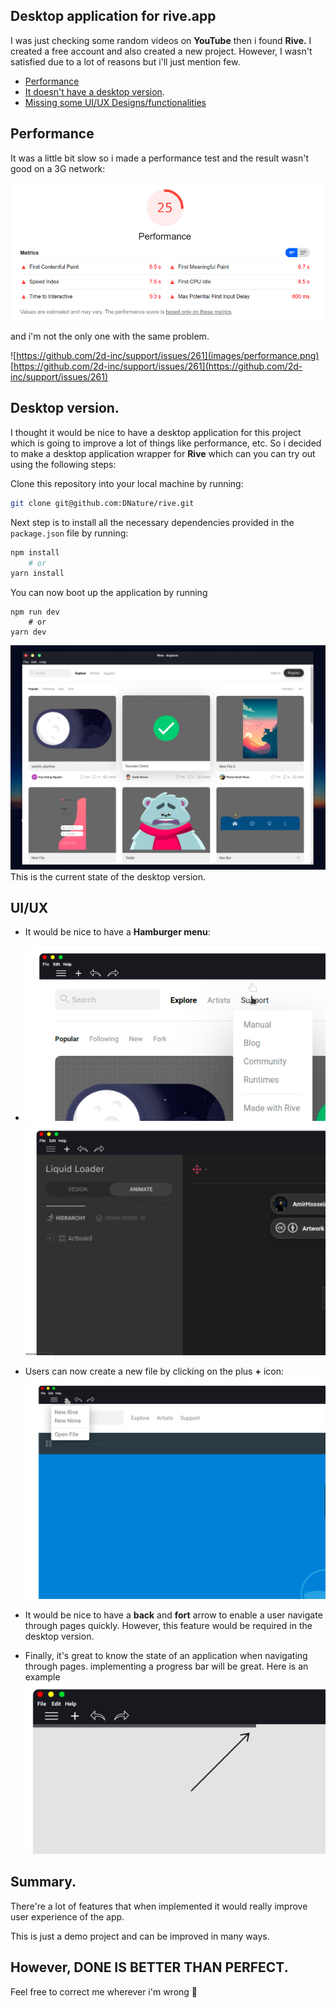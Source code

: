 ## Desktop application for **rive.app**

I was just checking some random videos on **YouTube** then i found **Rive.** I created a free account and also created a new project. However, I wasn't satisfied due to a lot of reasons but i'll just mention few.

- [Performance](#performance)
- [It doesn't have a desktop version](#desktop-version).
- [Missing some UI/UX Designs/functionalities](#uiux)
  
## Performance
It was a little bit slow so i made a performance test and the result wasn't good on a 3G network:

![Performance test result](/images/per-test.png)

and i'm not the only one with the same problem.

![https://github.com/2d-inc/support/issues/261](images/performance.png)
[https://github.com/2d-inc/support/issues/261](https://github.com/2d-inc/support/issues/261)

## Desktop version.

I thought it would be nice to have a desktop application for this project which is going to improve a lot of things like performance, etc. So i decided to make a desktop application wrapper for **Rive** which can you can try out using the following steps:

Clone this repository into your local machine by running:
```bash
git clone git@github.com:DNature/rive.git
```

Next step is to install all the necessary dependencies provided in the `package.json` file by running:

```bash
npm install
    # or
yarn install
```

You can now boot up the application by running 
```
npm run dev
    # or
yarn dev
```

![Rive application](images/rive-destop.png)
This is the current state of the desktop version.

## UI/UX

- It would be nice to have a **Hamburger menu**:
-  
  ![](images/menu.png)
  ![](images/build.png)


- Users can now create a new file by clicking on the plus **&plus;** icon:
  ![](images/new-rive.png)


- It would be nice to have a **back** and **fort** arrow to enable a user navigate through pages quickly. However, this feature would be required in the desktop version.

- Finally, it's great to know the state of an application when navigating through pages. implementing a progress bar will be great. Here is an example
  ![](images/progress.png)


## Summary.
There're a lot of features that when implemented it would really improve user experience of the app.

This is just a demo project and can be improved in many ways.
## However, **DONE IS BETTER THAN PERFECT.**

Feel free to correct me wherever i'm wrong 🙂